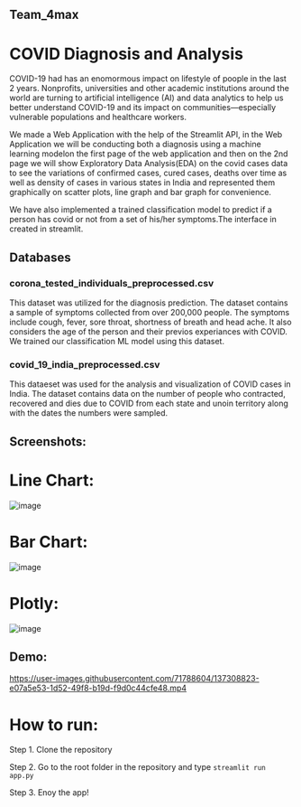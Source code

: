## Team_4max
# COVID Diagnosis and Analysis
COVID-19 had has an enomormous impact on lifestyle of poople in the last 2 years. Nonprofits, universities and other academic institutions around the world are turning to artificial intelligence (AI) and data analytics to help us better understand COVID-19 and its impact on communities—especially vulnerable populations and healthcare workers.

We made a Web Application with the help of the Streamlit API, in the Web Application we will be conducting both a diagnosis using a machine learning modelon the first page of the web application and then on the 2nd page we will show Exploratory Data Analysis(EDA) on the covid cases data to see the variations of confirmed cases, cured cases, deaths over time as well as density of cases in various states in India and represented them graphically on scatter plots, line graph and bar graph for convenience.

We have also implemented a trained classification model to predict if a person has covid or not from a set of his/her symptoms.The interface in created in streamlit.

## Databases
### corona_tested_individuals_preprocessed.csv
This dataset was utilized for the diagnosis prediction. The dataset contains a sample of symptoms collected from over 200,000 people. The symptoms include cough, fever, sore throat, shortness of breath and head ache. It also considers the age of the person and their previos experiances with COVID. We trained our classification ML model using this dataset.

### covid_19_india_preprocessed.csv
This dataeset was used for the analysis and visualization of COVID cases in India. The dataset contains data on the number of people who contracted, recovered and dies due to COVID from each state and unoin territory along with the dates the numbers were sampled.

## Screenshots:
# Line Chart:
![image](https://user-images.githubusercontent.com/57794377/137308112-3aabf435-4f0a-4a98-8d0e-0894b9c8a936.png)
# Bar Chart:
![image](https://user-images.githubusercontent.com/57794377/137307610-a8bb167c-1f3e-4d04-9e6f-fc704e4efa45.png)
# Plotly:
![image](https://user-images.githubusercontent.com/57794377/137308080-2853e9e6-1954-4999-909f-0f23d8348dd7.png)
## Demo:
https://user-images.githubusercontent.com/71788604/137308823-e07a5e53-1d52-49f8-b19d-f9d0c44cfe48.mp4

# How to run:
Step 1. Clone the repository

Step 2. Go to the root folder in the repository and type ```streamlit run app.py```

Step 3. Enoy the app!
